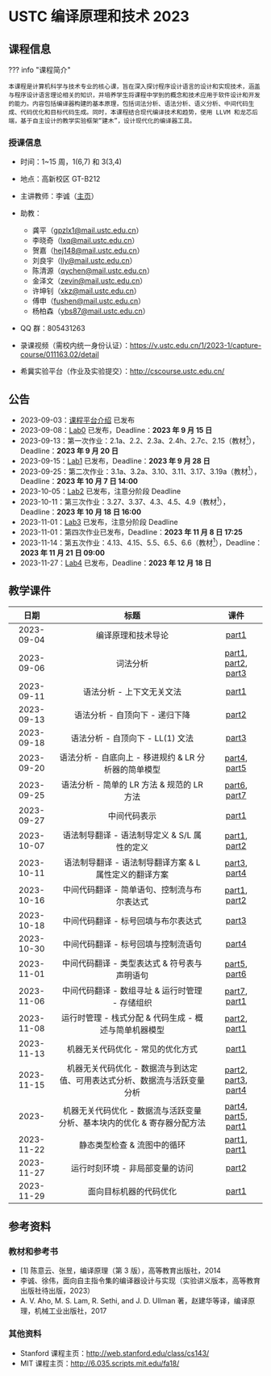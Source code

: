 # USTC 编译原理和技术 2023

## 课程信息

??? info "课程简介"

    本课程是计算机科学与技术专业的核心课，旨在深入探讨程序设计语言的设计和实现技术，涵盖与程序设计语言理论相关的知识，并培养学生将课程中学到的概念和技术应用于软件设计和开发的能力。内容包括编译器构建的基本原理，包括词法分析、语法分析、语义分析、中间代码生成、代码优化和目标代码生成。同时，本课程结合现代编译技术和趋势，使用 LLVM 和龙芯后端，基于自主设计的教学实验框架“建木”，设计现代化的编译器工具。

### 授课信息

- 时间：1~15 周，1(6,7) 和 3(3,4)
- 地点：高新校区 GT-B212
- 主讲教师：李诚（[主页](http://staff.ustc.edu.cn/~chengli7/)）
- 助教：

  - 龚平（<gpzlx1@mail.ustc.edu.cn>）
  - 李晓奇（<lxq@mail.ustc.edu.cn>）
  - 贺嘉（<hej148@mail.ustc.edu.cn>）
  - 刘良宇（<lly@mail.ustc.edu.cn>）
  - 陈清源（<qychen@mail.ustc.edu.cn>）
  - 金泽文（<zevin@mail.ustc.edu.cn>）
  - 许坤钊（<xkz@mail.ustc.edu.cn>）
  - 傅申（<fushen@mail.ustc.edu.cn>）
  - 杨柏森（<ybs87@mail.ustc.edu.cn>）

- QQ 群：805431263
- 录课视频（需校内统一身份认证）：<https://v.ustc.edu.cn/1/2023-1/capture-course/011163.02/detail>
- 希冀实验平台（作业及实验提交）：<http://cscourse.ustc.edu.cn/>

## 公告

- 2023-09-03：[课程平台介绍](exp_platform_intro/README.md) 已发布
- 2023-09-08：[Lab0](lab0/index.md) 已发布，Deadline：**2023 年 9 月 15 日**
- 2023-09-13：第一次作业：2.1a、2.2、2.3a、2.4h、2.7c、2.15（教材[<sup>1</sup>](#textbook)），Deadline：**2023 年 9 月 20 日**
- 2023-09-15：[Lab1](lab1/index.md) 已发布，Deadline：**2023 年 9 月 28 日**
- 2023-09-25：第二次作业：3.1a、3.2a、3.10、3.11、3.17、3.19a（教材[<sup>1</sup>](#textbook)），Deadline：**2023 年 10 月 7 日 14:00**
- 2023-10-05：[Lab2](lab2/index.md) 已发布，注意分阶段 Deadline
- 2023-10-11：第三次作业：3.27、3.37、4.3、4.5、4.9（教材[<sup>1</sup>](#textbook)），Deadline：**2023 年 10 月 18 日 16:00**
- 2023-11-01：[Lab3](lab3/index.md) 已发布，注意分阶段 Deadline
- 2023-11-01：第四次作业已发布，Deadline：**2023 年 11 月 8 日 17:25**
- 2023-11-14：第五次作业：4.13、4.15、5.5、6.5、6.6（教材[<sup>1</sup>](#textbook)），Deadline：**2023 年 11 月 21 日 09:00**
- 2023-11-27：[Lab4](lab4/index.md) 已发布，Deadline：**2023 年 12 月 18 日**

## 教学课件

|    日期    |                             标题                             |                             课件                             |
| :--------: | :----------------------------------------------------------: | :----------------------------------------------------------: |
| 2023-09-04 |                      编译原理和技术导论                      | [part1](https://rec.ustc.edu.cn/share/be63e5f0-4bbf-11ee-ab8f-8556ef2e1b82) |
| 2023-09-06 |                           词法分析                           | [part1](https://rec.ustc.edu.cn/share/7c8cb640-4bfa-11ee-801b-996bfe70e4c4), [part2](https://rec.ustc.edu.cn/share/971f5a80-4bfa-11ee-9c40-3f9629e3618a), [part3](https://rec.ustc.edu.cn/share/daf23f60-4bfa-11ee-ba03-e1b373b96f27) |
| 2023-09-11 |                  语法分析 - 上下文无关文法                   | [part1](https://rec.ustc.edu.cn/share/1adc23a0-5043-11ee-ae58-c51868b36892) |
| 2023-09-13 |                语法分析 - 自顶向下 - 递归下降                | [part2](https://rec.ustc.edu.cn/share/11c40120-5208-11ee-8fb3-0b34e4219c8a) |
| 2023-09-18 |               语法分析 - 自顶向下 - LL(1) 文法               | [part3](https://rec.ustc.edu.cn/share/08643ef0-5564-11ee-88f3-1509f631aa4a) |
| 2023-09-20 |     语法分析 - 自底向上 - 移进规约 & LR 分析器的简单模型     | [part4](https://rec.ustc.edu.cn/share/fcba4990-5772-11ee-a14c-a36e421ab311), [part5](https://rec.ustc.edu.cn/share/08206b90-5773-11ee-a7a9-2766281e042e) |
| 2023-09-25 |          语法分析 - 简单的 LR 方法 & 规范的 LR 方法          | [part6](https://rec.ustc.edu.cn/share/1a7a4df0-5b4c-11ee-8033-1da927361dcb), [part7](https://rec.ustc.edu.cn/share/322166f0-5b4c-11ee-b6aa-cb031e864251) |
| 2023-09-27 |                         中间代码表示                         | [part1](https://rec.ustc.edu.cn/share/3fba3780-64dc-11ee-b89d-3bff5ec34c27) |
| 2023-10-07 |         语法制导翻译 - 语法制导定义 & S/L 属性的定义         | [part1](https://rec.ustc.edu.cn/share/e0e4d8e0-5cdf-11ee-a097-75437996f503), [part2](https://rec.ustc.edu.cn/share/10e6d050-68c7-11ee-a697-13d9155d40a5) |
| 2023-10-11 |    语法制导翻译 - 语法制导翻译方案 & L 属性定义的翻译方案    | [part3](https://rec.ustc.edu.cn/share/60f07260-68c7-11ee-ac16-c97fd4666cee), [part4](https://rec.ustc.edu.cn/share/71c78a80-68c7-11ee-b670-b5952f4e628a) |
| 2023-10-16 |         中间代码翻译 - 简单语句、控制流与布尔表达式          | [part1](https://rec.ustc.edu.cn/share/aaa7e250-81e3-11ee-b601-cf1e5b684040), [part2](https://rec.ustc.edu.cn/share/b97993e0-81e3-11ee-b4bf-238eae90436f) |
| 2023-10-18 |             中间代码翻译 - 标号回填与布尔表达式              | [part3](https://rec.ustc.edu.cn/share/898d59b0-81e4-11ee-a431-a7ebbdb09b39) |
| 2023-10-30 |             中间代码翻译 - 标号回填与控制流语句              | [part4](https://rec.ustc.edu.cn/share/898d59b0-81e4-11ee-a431-a7ebbdb09b39) |
| 2023-11-01 |         中间代码翻译 - 类型表达式 & 符号表与声明语句         | [part5](https://rec.ustc.edu.cn/share/898d59b0-81e4-11ee-a431-a7ebbdb09b39), [part6](https://rec.ustc.edu.cn/share/898d59b0-81e4-11ee-a431-a7ebbdb09b39) |
| 2023-11-06 |       中间代码翻译 - 数组寻址 & 运行时管理 - 存储组织        | [part7](https://rec.ustc.edu.cn/share/898d59b0-81e4-11ee-a431-a7ebbdb09b39), [part1](https://rec.ustc.edu.cn/share/898d59b0-81e4-11ee-a431-a7ebbdb09b39) |
| 2023-11-08 |    运行时管理 - 栈式分配 & 代码生成 - 概述与简单机器模型     | [part2](https://rec.ustc.edu.cn/share/898d59b0-81e4-11ee-a431-a7ebbdb09b39), [part1](https://rec.ustc.edu.cn/share/898d59b0-81e4-11ee-a431-a7ebbdb09b39) |
| 2023-11-13 |              机器无关代码优化 - 常见的优化方式               | [part1](https://rec.ustc.edu.cn/share/898d59b0-81e4-11ee-a431-a7ebbdb09b39) |
| 2023-11-15 | 机器无关代码优化 - 数据流与到达定值、可用表达式分析、数据流与活跃变量分析 | [part2](https://rec.ustc.edu.cn/share/ec735a10-8372-11ee-a33f-3f4ce56e99ac), [part3](https://rec.ustc.edu.cn/share/f7edf830-8372-11ee-a4ee-89e3b900b6a4), [part4](https://rec.ustc.edu.cn/share/49526e90-9043-11ee-b984-bfcfb1e71335) |
|   2023-    | 机器无关代码优化 - 数据流与活跃变量分析、基本块内的优化 & 寄存器分配方法 | [part4](https://rec.ustc.edu.cn/share/49526e90-9043-11ee-b984-bfcfb1e71335), [part5](https://rec.ustc.edu.cn/share/6b7a21f0-9043-11ee-b553-ab6f413f1658), [part1](https://rec.ustc.edu.cn/share/05972ed0-9044-11ee-9278-b9679a1c57b3) |
| 2023-11-22 |                 静态类型检查 & 流图中的循环                  | [part1](https://rec.ustc.edu.cn/share/60bbf180-9045-11ee-bc96-e388a9810d5b), [part1](https://rec.ustc.edu.cn/share/4ad00130-9045-11ee-a6b5-83f7236ec56e) |
| 2023-11-27 |               运行时刻环境 - 非局部变量的访问                | [part2](https://rec.ustc.edu.cn/share/bef41780-9045-11ee-8887-1ba1740d80fe) |
| 2023-11-29 |                    面向目标机器的代码优化                    | [part1](https://rec.ustc.edu.cn/share/d6169380-9045-11ee-8a37-87201671ab8d) |

## 参考资料

### 教材和参考书

- <div id='textbook'></div>[1] 陈意云、张昱，编译原理（第 3 版），高等教育出版社，2014
- 李诚、徐伟，面向自主指令集的编译器设计与实现（实验讲义版本，高等教育出版社待出版，2023）
- A. V. Aho, M. S. Lam, R. Sethi, and J. D. Ullman 著，赵建华等译，编译原理，机械工业出版社，2017

### 其他资料

- Stanford 课程主页：<http://web.stanford.edu/class/cs143/>
- MIT 课程主页：<http://6.035.scripts.mit.edu/fa18/>
